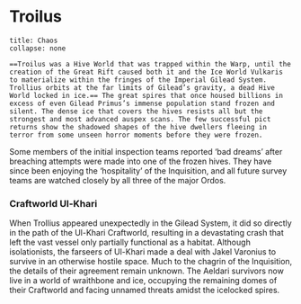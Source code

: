 # Troilus
```ad-chaos
title: Chaos
collapse: none

==Troilus was a Hive World that was trapped within the Warp, until the creation of the Great Rift caused both it and the Ice World Vulkaris to materialize within the fringes of the Imperial Gilead System. Trollius orbits at the far limits of Gilead’s gravity, a dead Hive World locked in ice.== The great spires that once housed billions in excess of even Gilead Primus’s immense population stand frozen and silent. The dense ice that covers the hives resists all but the strongest and most advanced auspex scans. The few successful pict returns show the shadowed shapes of the hive dwellers fleeing in terror from some unseen horror moments before they were frozen.
```
Some members of the initial inspection teams reported ‘bad dreams’ after breaching attempts were made into one of the frozen hives. They have since been enjoying the ‘hospitality’ of the Inquisition, and all future survey teams are watched closely by all three of the major Ordos.

### Craftworld Ul-Khari
When Trollius appeared unexpectedly in the Gilead System, it did so directly in the path of the Ul-Khari Craftworld, resulting in a devastating crash that left the vast vessel only partially functional as a habitat. Although isolationists, the farseers of Ul-Khari made a deal with Jakel Varonius to survive in an otherwise hostile space. Much to the chagrin of the Inquisition, the details of their agreement remain unknown. The Aeldari survivors now live in a world of wraithbone and ice, occupying the remaining domes of their Craftworld and facing unnamed threats amidst the icelocked spires.